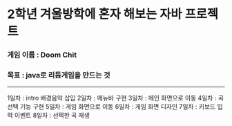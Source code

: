 # 2학년 겨울방학에 혼자 해보는 자바 프로젝트
### 게임 이름 : Doom Chit
### 목표 : java로 리듬게임을 만드는 것
-------------------------------------------------
1일차 : intro 배경음악 삽입
2일차 : 메뉴바 구현
3일차 : 메인 화면으로 이동
4일차 : 곡 선택 기능 구현
5일차 : 게임 화면으로 이동
6일차 : 게임 화면 디자인
7일차 : 키보드 입력 이벤트
8일차 : 선택한 곡 재생
